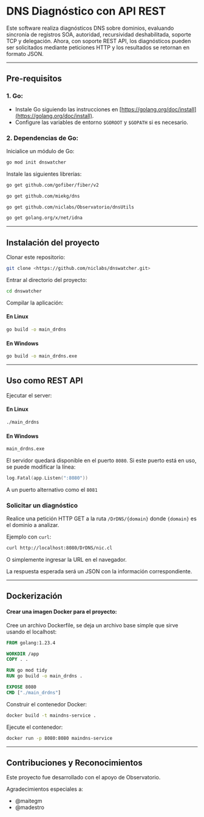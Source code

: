 # DNS Diagnóstico con API REST

Este software realiza diagnósticos DNS sobre dominios, evaluando sincronía de registros SOA, autoridad, recursividad deshabilitada, soporte TCP y delegación. Ahora, con soporte REST API, los diagnósticos pueden ser solicitados mediante peticiones HTTP y los resultados se retornan en formato JSON.

---

## **Pre-requisitos**

### 1. **Go**:
- Instale Go siguiendo las instrucciones en [https://golang.org/doc/install](https://golang.org/doc/install).
- Configure las variables de entorno `$GOROOT` y `$GOPATH` si es necesario.

### 2. **Dependencias de Go**:

Inicialice un módulo de Go:
```bash
go mod init dnswatcher
```

Instale las siguientes librerías:
```bash
go get github.com/gofiber/fiber/v2
```
```bash
go get github.com/miekg/dns
```
```bash
go get github.com/niclabs/Observatorio/dnsUtils
```
```bash
go get golang.org/x/net/idna
```

---

## Instalación del proyecto

Clonar este repositorio:

```bash
git clone <https://github.com/niclabs/dnswatcher.git>
```

Entrar al directorio del proyecto:

```bash
cd dnswatcher
```

Compilar la aplicación:

#### En Linux

```bash
go build -o main_drdns
```

#### En Windows

```bash
go build -o main_drdns.exe
```

---

## **Uso como REST API**

Ejecutar el server:

#### En Linux

```bash
./main_drdns
```

#### En Windows

```bash
main_drdns.exe
```

El servidor quedará disponible en el puerto `8080`. Si este puerto está en uso, se puede modificar la línea:

```go
log.Fatal(app.Listen(":8080"))
```

A un puerto alternativo como el `8081`


### Solicitar un diagnóstico

Realice una petición HTTP GET a la ruta `/DrDNS/{domain}` donde `{domain}` es el dominio a analizar.

Ejemplo con `curl`:

```bash
curl http://localhost:8080/DrDNS/nic.cl
```

O simplemente ingresar la URL en el navegador.

La respuesta esperada será un JSON con la información correspondiente.

---

## **Dockerización**

#### Crear una imagen Docker para el proyecto:

Cree un archivo Dockerfile, se deja un archivo base simple que sirve usando el localhost:

```dockerfile
FROM golang:1.23.4

WORKDIR /app
COPY . .

RUN go mod tidy
RUN go build -o main_drdns .

EXPOSE 8080
CMD ["./main_drdns"]
```

Construir el contenedor Docker:

```bash
docker build -t maindns-service .
```

Ejecute el contenedor:

```bash
docker run -p 8080:8080 maindns-service
```

---

## **Contribuciones y Reconocimientos**

Este proyecto fue desarrollado con el apoyo de Observatorio.

Agradecimientos especiales a:

- @maitegm
- @madestro

